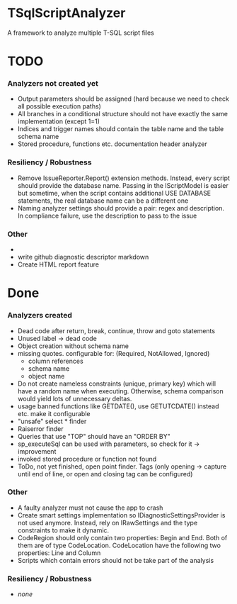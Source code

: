 # TSqlScriptAnalyzer

A framework to analyze multiple T-SQL script files

# TODO

### Analyzers not created yet

- Output parameters should be assigned (hard because we need to check all possible execution paths)
- All branches in a conditional structure should not have exactly the same implementation (except 1=1)
- Indices and trigger names should contain the table name and the table schema name
- Stored procedure, functions etc. documentation header analyzer

### Resiliency / Robustness

- Remove IssueReporter.Report() extension methods. Instead, every script should provide the database name. Passing in
  the IScriptModel is easier but sometime, when the script contains additional USE DATABASE statements, the real
  database name can be a different one
- Naming analyzer settings should provide a pair: regex and description. In compliance failure, use the description to
  pass to the issue

### Other

-
- write github diagnostic descriptor markdown
- Create HTML report feature

# Done

### Analyzers created

- Dead code after return, break, continue, throw and goto statements
- Unused label -> dead code
- Object creation without schema name
- missing quotes. configurable for: (Required, NotAllowed, Ignored)
    - column references
    - schema name
    - object name
- Do not create nameless constraints (unique, primary key) which will have a random name when executing. Otherwise,
  schema comparison would yield lots of unnecessary deltas.
- usage banned functions like GETDATE(), use GETUTCDATE() instead etc. make it configurable
- "unsafe" select * finder
- Raiserror finder
- Queries that use "TOP" should have an "ORDER BY"
- sp_executeSql can be used with parameters, so check for it -> improvement
- invoked stored procedure or function not found
- ToDo, not yet finished, open point finder. Tags (only opening -> capture until end of line, or open and closing tag
  can be configured)

### Other

- A faulty analyzer must not cause the app to crash
- Create smart settings implementation so IDiagnosticSettingsProvider is not used anymore. Instead, rely on
  IRawSettings<out TSettings> and the type constraints to make it dynamic.
- CodeRegion should only contain two properties: Begin and End. Both of them are of type CodeLocation.
  CodeLocation have the following two properties: Line and Column
- Scripts which contain errors should not be take part of the analysis

### Resiliency / Robustness

- *none*